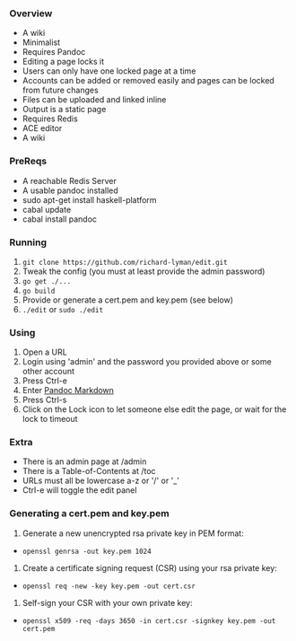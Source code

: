 ### Overview
 * A wiki
 * Minimalist
 * Requires Pandoc
 * Editing a page locks it
 * Users can only have one locked page at a time
 * Accounts can be added or removed easily and pages can be locked from future changes
 * Files can be uploaded and linked inline
 * Output is a static page
 * Requires Redis
 * ACE editor
 * A wiki

### PreReqs
 * A reachable Redis Server
 * A usable pandoc installed
  * sudo apt-get install haskell-platform
  * cabal update
  * cabal install pandoc

### Running
 1. ```git clone https://github.com/richard-lyman/edit.git```
 1. Tweak the config (you must at least provide the admin password)
 1. ```go get ./...```
 1. ```go build```
 1. Provide or generate a cert.pem and key.pem (see below)
 1. ```./edit``` or ```sudo ./edit```

### Using
 1. Open a URL
 1. Login using 'admin' and the password you provided above or some other account
 1. Press Ctrl-e
 1. Enter [Pandoc Markdown](http://johnmacfarlane.net/pandoc/demo/example9/pandocs-markdown.html)
 1. Press Ctrl-s
 1. Click on the Lock icon to let someone else edit the page, or wait for the lock to timeout

### Extra
 * There is an admin page at /admin
 * There is a Table-of-Contents at /toc
 * URLs must all be lowercase a-z or '/' or '_'
 * Ctrl-e will toggle the edit panel

### Generating a cert.pem and key.pem
 1. Generate a new unencrypted rsa private key in PEM format:
  * ```openssl genrsa -out key.pem 1024```
 1. Create a certificate signing request (CSR) using your rsa private key:
  * ```openssl req -new -key key.pem -out cert.csr```
 1. Self-sign your CSR with your own private key:
  * ```openssl x509 -req -days 3650 -in cert.csr -signkey key.pem -out cert.pem```

